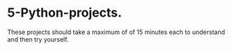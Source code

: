 # 5-Python-projects.
These projects should take a maximum of of 15 minutes each to understand and then try yourself.
